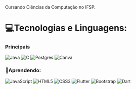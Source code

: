 Cursando Ciências da Computação no IFSP.

# 💻Tecnologias e Linguagens:
### **Principais**
![Java](https://img.shields.io/badge/Java-000?style=for-the-badge&logo=java) ![C](https://img.shields.io/badge/C-000?style=for-the-badge&logo=c) ![Postgres](https://img.shields.io/badge/postgres-%23316192.svg?style=for-the-badge&logo=postgresql&logoColor=white) ![Canva](https://img.shields.io/badge/Canva-%2300C4CC.svg?style=for-the-badge&logo=Canva&logoColor=white)


### **📖Aprendendo:**
![JavaScript](https://img.shields.io/badge/JavaScript-000?style=for-the-badge&logo=javascript) ![HTML5](https://img.shields.io/badge/HTML5-000?style=for-the-badge&logo=html5) ![CSS3](https://img.shields.io/badge/CSS3-000?style=for-the-badge&logo=css3&logoColor=264CE4) ![Flutter](https://img.shields.io/badge/Flutter-%2302569B.svg?style=for-the-badge&logo=Flutter&logoColor=white) ![Bootstrap](https://img.shields.io/badge/bootstrap-%238511FA.svg?style=for-the-badge&logo=bootstrap&logoColor=white) ![Dart](https://img.shields.io/badge/dart-%230175C2.svg?style=for-the-badge&logo=dart&logoColor=white)
<!--
**Carlos-BNeto/Carlos-BNeto** is a ✨ _special_ ✨ repository because its `README.md` (this file) appears on your GitHub profile.

Here are some ideas to get you started:

- 🔭 I’m currently working on ...
- 🌱 I’m currently learning ...
- 👯 I’m looking to collaborate on ...
- 🤔 I’m looking for help with ...
- 💬 Ask me about ...
- 📫 How to reach me: ...
- 😄 Pronouns: ...
- ⚡ Fun fact: ...
-->
